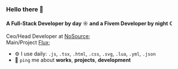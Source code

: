 ### Hello there 👋

#### A Full-Stack Developer by day ☼ and a Fivem Developer by night ☾

Ceo/Head Developer at [NoSource](https://nosource.dev/);<br>
Main/Project [Flux](https://discord.gg/fluxpvp);<br>

- ⚙️ I use daily: `.js`, `.tsx`, `.html`, `.css`, `.svg`, `.lua`, `.yml`, `.json`
- 💬 `ping` me about **works**, **projects**, **development**
